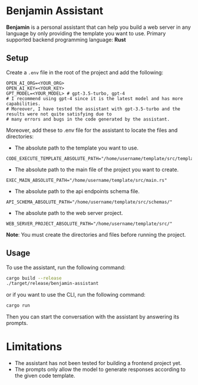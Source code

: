 # Benjamin Assistant

**Benjamin** is a personal assistant that can help you build a web server in any language by only providing the template you want to use.
Primary supported backend programming language: **Rust**

## Setup

Create a `.env` file in the root of the project and add the following:

```env
OPEN_AI_ORG=<YOUR_ORG>
OPEN_AI_KEY=<YOUR_KEY>
GPT_MODEL=<YOUR_MODEL> # gpt-3.5-turbo, gpt-4
# I recommend using gpt-4 since it is the latest model and has more capabilities.
# Moreover, I have tested the assistant with gpt-3.5-turbo and the results were not quite satisfying due to
# many errors and bugs in the code generated by the assistant.
```
Moreover, add these to .env file for the assistant to locate the files and directories:

- The absolute path to the template you want to use.
```env
CODE_EXECUTE_TEMPLATE_ABSOLUTE_PATH="/home/username/template/src/template.rs"
```

- The absolute path to the main file of the project you want to create.
```env
EXEC_MAIN_ABSOLUTE_PATH="/home/username/template/src/main.rs"
```

- The absolute path to the api endpoints schema file.
```env
API_SCHEMA_ABSOLUTE_PATH="/home/username/template/src/schemas/"
```

- The absolute path to the web server project.
```env
WEB_SERVER_PROJECT_ABSOLUTE_PATH="/home/username/template/src/"
```

**Note**: You must create the directories and files before running the project.

## Usage

To use the assistant, run the following command:

```bash
cargo build --release
./target/release/benjamin-assistant
```

or if you want to use the CLI, run the following command:

```bash
cargo run
```

Then you can start the conversation with the assistant by answering its prompts.


# Limitations
- The assistant has not been tested for building a frontend project yet.
- The prompts only allow the model to generate responses according to the given code template.
